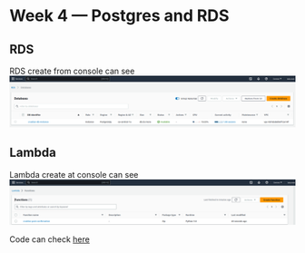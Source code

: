 # Week 4 — Postgres and RDS

## RDS
RDS create from console can see ![here](assets/week4-RDS.png)

## Lambda
Lambda create at console can see ![here](assets/week4-Lambda.png)

Code can check [here](../aws/lambdas/cruddur-post-confirrmation.py)

